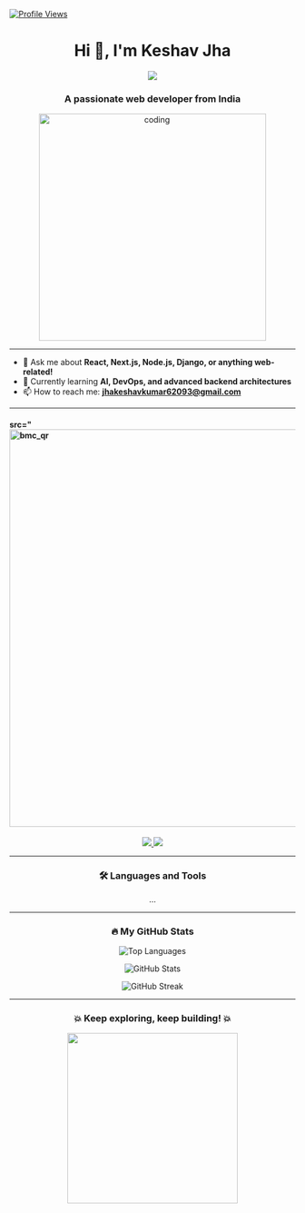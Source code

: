 <!-- Beautiful GitHub README for keshavjha005 -->

<!-- Badges -->
[![Profile Views](https://komarev.com/ghpvc/?username=keshavjha005&label=Profile%20views&color=0e75b6&style=flat)](https://github.com/keshavjha005)




<h1 align="center">Hi 👋, I'm Keshav Jha</h1>

<p align="center">
  <img src="https://readme-typing-svg.herokuapp.com/?lines=Full+Stack+Developer;Open+Source+Enthusiast;Always+Learning+New+Things&center=true&width=380&height=45&color=58A6FF&vCenter=true&size=22">
</p>

<h3 align="center">A passionate web developer from India</h3>

<p align="center">
  <img src="https://user-images.githubusercontent.com/112645121/213100923-5b225bd3-b2eb-4e9f-b486-a5f2e7ea1ae9.png" alt="coding" width="400"/>
</p>

---

- 💬 Ask me about **React, Next.js, Node.js, Django, or anything web-related!**
- 🌱 Currently learning **AI, DevOps, and advanced backend architectures**
- 📫 How to reach me: **jhakeshavkumar62093@gmail.com**

---


<h4 Buy a Coffee For Me !  <a href="buymeacoffee.com/jharajiv92n" target="blank">
    src="<img width="700" height="700" alt="bmc_qr" src="https://github.com/user-attachments/assets/f4b58f86-dfd2-4687-86d9-982844988a3d" />
  </a>
</h4>

<p align="center">
  <a href="https://linkedin.com/in/keshavjha005" target="blank">
    <img src="https://img.shields.io/badge/-LinkedIn-%230077B5?style=for-the-badge&logo=linkedin&logoColor=white" />
  </a>
  <a href="https://discord.gg/keshavjha#1773" target="blank">
    <img src="https://img.shields.io/badge/Discord-%237289DA.svg?style=for-the-badge&logo=discord&logoColor=white" />
  </a>
</p>

---

<h3 align="center">🛠️ Languages and Tools</h3>

<p align="center">
  <!-- Icons (React, Next, Node etc.) -->
  ...
</p>

---

<h3 align="center">🔥 My GitHub Stats</h3>

<p align="center">
  <img src="https://github-readme-stats.vercel.app/api/top-langs/?username=keshavjha005&layout=compact&theme=tokyonight" alt="Top Languages" />
</p>

<p align="center">
  <img src="https://github-readme-stats.vercel.app/api?username=keshavjha005&show_icons=true&theme=tokyonight" alt="GitHub Stats" />
</p>

<p align="center">
  <img src="https://github-readme-streak-stats.herokuapp.com/?user=keshavjha005&theme=tokyonight" alt="GitHub Streak" />
</p>

---

<h3 align="center">💥 Keep exploring, keep building! 💥</h3>

<p align="center">
  <img src="https://media.giphy.com/media/L8K62iTDkzGX6/giphy.gif" width="300">
</p>
